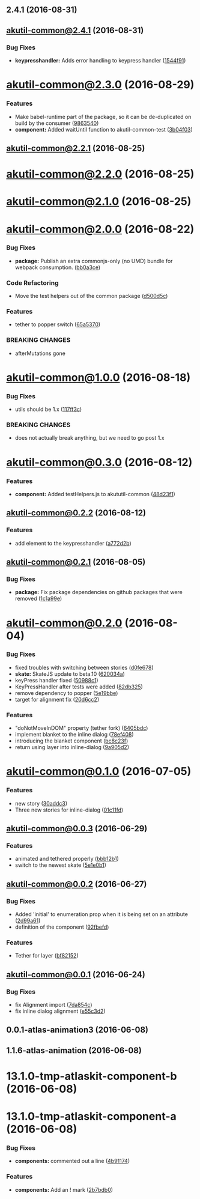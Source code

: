 <a name="2.4.1"></a>
## 2.4.1 (2016-08-31)



<a name="akutil-common@2.4.1"></a>
## akutil-common@2.4.1 (2016-08-31)


### Bug Fixes

* **keypresshandler:** Adds error handling to keypress handler ([1544f91](https://bitbucket.org/atlassian/atlaskit/commits/1544f91))



<a name="akutil-common@2.3.0"></a>
# akutil-common@2.3.0 (2016-08-29)


### Features

* Make babel-runtime part of the package, so it can be de-duplicated on build by the consumer ([9863540](https://bitbucket.org/atlassian/atlaskit/commits/9863540))
* **component:** Added waitUntil function to akutil-common-test ([3b04f03](https://bitbucket.org/atlassian/atlaskit/commits/3b04f03))



<a name="akutil-common@2.2.1"></a>
## akutil-common@2.2.1 (2016-08-25)



<a name="akutil-common@2.2.0"></a>
# akutil-common@2.2.0 (2016-08-25)



<a name="akutil-common@2.1.0"></a>
# akutil-common@2.1.0 (2016-08-25)



<a name="akutil-common@2.0.0"></a>
# akutil-common@2.0.0 (2016-08-22)


### Bug Fixes

* **package:** Publish an extra commonjs-only (no UMD) bundle for webpack consumption. ([bb0a3ce](https://bitbucket.org/atlassian/atlaskit/commits/bb0a3ce))


### Code Refactoring

* Move the test helpers out of the common package ([d500d5c](https://bitbucket.org/atlassian/atlaskit/commits/d500d5c))


### Features

* tether to popper switch ([65a5370](https://bitbucket.org/atlassian/atlaskit/commits/65a5370))


### BREAKING CHANGES

* afterMutations gone



<a name="akutil-common@1.0.0"></a>
# akutil-common@1.0.0 (2016-08-18)


### Bug Fixes

* utils should be 1.x ([117ff3c](https://bitbucket.org/atlassian/atlaskit/commits/117ff3c))


### BREAKING CHANGES

* does not actually break anything, but we need to go post 1.x



<a name="akutil-common@0.3.0"></a>
# akutil-common@0.3.0 (2016-08-12)


### Features

* **component:** Added testHelpers.js to akututil-common ([48d23f1](https://bitbucket.org/atlassian/atlaskit/commits/48d23f1))



<a name="akutil-common@0.2.2"></a>
## akutil-common@0.2.2 (2016-08-12)


### Features

* add element to the keypresshandler ([a772d2b](https://bitbucket.org/atlassian/atlaskit/commits/a772d2b))



<a name="akutil-common@0.2.1"></a>
## akutil-common@0.2.1 (2016-08-05)


### Bug Fixes

* **package:** Fix package dependencies on github packages that were removed ([1c1a99e](https://bitbucket.org/atlassian/atlaskit/commits/1c1a99e))



<a name="akutil-common@0.2.0"></a>
# akutil-common@0.2.0 (2016-08-04)


### Bug Fixes

* fixed troubles with switching between stories ([d0fe678](https://bitbucket.org/atlassian/atlaskit/commits/d0fe678))
* **skate:** SkateJS update to beta.10 ([620034a](https://bitbucket.org/atlassian/atlaskit/commits/620034a))
* keyPress handler fixed ([50988c1](https://bitbucket.org/atlassian/atlaskit/commits/50988c1))
* KeyPressHandler after tests were added ([82db325](https://bitbucket.org/atlassian/atlaskit/commits/82db325))
* remove dependency to popper ([5e19bbe](https://bitbucket.org/atlassian/atlaskit/commits/5e19bbe))
* target for alignment fix ([20d6cc2](https://bitbucket.org/atlassian/atlaskit/commits/20d6cc2))


### Features

* "doNotMoveInDOM" property (tether fork) ([6405bdc](https://bitbucket.org/atlassian/atlaskit/commits/6405bdc))
* implement blanket to the inline dialog ([78ef408](https://bitbucket.org/atlassian/atlaskit/commits/78ef408))
* introducing the blanket component ([bc8c23f](https://bitbucket.org/atlassian/atlaskit/commits/bc8c23f))
* return using layer into inline-dialog ([9a905d2](https://bitbucket.org/atlassian/atlaskit/commits/9a905d2))



<a name="akutil-common@0.1.0"></a>
# akutil-common@0.1.0 (2016-07-05)


### Features

* new story ([30addc3](https://bitbucket.org/atlassian/atlaskit/commits/30addc3))
* Three new stories for inline-dialog ([01c11fd](https://bitbucket.org/atlassian/atlaskit/commits/01c11fd))



<a name="akutil-common@0.0.3"></a>
## akutil-common@0.0.3 (2016-06-29)


### Features

* animated and tethered properly ([bbb12b1](https://bitbucket.org/atlassian/atlaskit/commits/bbb12b1))
* switch to the newest skate ([5e1e0b1](https://bitbucket.org/atlassian/atlaskit/commits/5e1e0b1))



<a name="akutil-common@0.0.2"></a>
## akutil-common@0.0.2 (2016-06-27)


### Bug Fixes

* Added 'initial' to enumeration prop when it is being set on an attribute ([2d99a61](https://bitbucket.org/atlassian/atlaskit/commits/2d99a61))
* definition of the component ([92fbefd](https://bitbucket.org/atlassian/atlaskit/commits/92fbefd))


### Features

* Tether for layer ([bf82152](https://bitbucket.org/atlassian/atlaskit/commits/bf82152))



<a name="akutil-common@0.0.1"></a>
## akutil-common@0.0.1 (2016-06-24)


### Bug Fixes

* fix Alignment import ([7da854c](https://bitbucket.org/atlassian/atlaskit/commits/7da854c))
* fix inline dialog alignment ([e55c3d2](https://bitbucket.org/atlassian/atlaskit/commits/e55c3d2))



<a name="0.0.1-atlas-animation3"></a>
## 0.0.1-atlas-animation3 (2016-06-08)



<a name="1.1.6-atlas-animation"></a>
## 1.1.6-atlas-animation (2016-06-08)



<a name="13.1.0-tmp-atlaskit-component-b"></a>
# 13.1.0-tmp-atlaskit-component-b (2016-06-08)



<a name="13.1.0-tmp-atlaskit-component-a"></a>
# 13.1.0-tmp-atlaskit-component-a (2016-06-08)


### Bug Fixes

* **components:** commented out a line ([4b91174](https://bitbucket.org/atlassian/atlaskit/commits/4b91174))


### Features

* **components:** Add an ! mark ([2b7bdb0](https://bitbucket.org/atlassian/atlaskit/commits/2b7bdb0))



